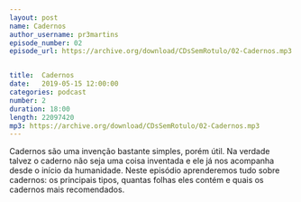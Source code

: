 ```yaml
---
layout: post
name: Cadernos
author_username: pr3martins
episode_number: 02
episode_url: https://archive.org/download/CDsSemRotulo/02-Cadernos.mp3


title:  Cadernos
date:   2019-05-15 12:00:00
categories: podcast
number: 2
duration: 18:00
length: 22097420
mp3: https://archive.org/download/CDsSemRotulo/02-Cadernos.mp3
---
```


Cadernos são uma invenção bastante simples, porém útil. Na verdade talvez o caderno não seja uma coisa inventada e ele já nos acompanha desde o início da humanidade. Neste episódio aprenderemos tudo sobre cadernos: os principais tipos, quantas folhas eles contém e quais os cadernos mais recomendados.
